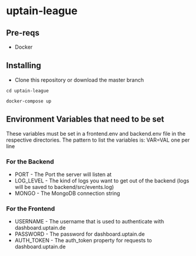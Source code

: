 # uptain-league

## Pre-reqs
* Docker

## Installing
* Clone this repository or download the master branch

 `cd uptain-league`
 
 `docker-compose up`

## Environment Variables that need to be set
These variables must be set in a frontend.env and backend.env file in the respective directories. The pattern to list the variables is: VAR=VAL one per line
### For the Backend
* PORT - The Port the server will listen at
* LOG_LEVEL - The kind of logs you want to get out of the backend (logs will be saved to backend/src/events.log)
* MONGO - The MongoDB connection string

### For the Frontend
* USERNAME - The username that is used to authenticate with dashboard.uptain.de
* PASSWORD - The password for dashboard.uptain.de
* AUTH_TOKEN - The auth_token property for requests to dashboard.uptain.de
